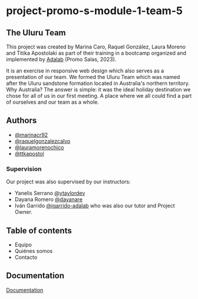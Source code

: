 
# project-promo-s-module-1-team-5

## The Uluru Team

This project was created by Marina Caro, Raquel González, Laura Moreno and Titika Apostolaki as part of their training in a bootcamp organized and implemented by [Adalab](https://adalab.es/) (Promo Salas, 2023).

It is an exercise in responsive web design which also serves as a presentation of our team. We formed the Uluru Team which was named after the Uluru sandstone formation located in Australia's northern territory. Why Australia? The answer is simple: it was the ideal holiday destination we chose for all of us in our first meeting. A place where we all could find a part of ourselves and our team as a whole.  

## Authors

- [@marinacr92](https://github.com/marinacr92)
- [@raquelgonzalezcalvo](https://github.com/raquelgonzalezcalvo)
- [@lauramorenochico](https://github.com/lauramorenochico)
- [@ttkapostol](https://github.com/ttkapostol)

### Supervision

Our project was also supervised by our instructors:

- Yanelis Serrano [@ytaylordev](https://github.com/ytaylordev)
- Dayana Romero [@dayanare](https://github.com/dayanare)
- Iván Garrido [@igarrido-adalab](https://github.com/igarrido-adalab) who was also our tutor and Project Owner.


## Table of contents

- Equipo
- Quiénes somos
- Contacto
## Documentation

[Documentation](https://linktodocumentation)

